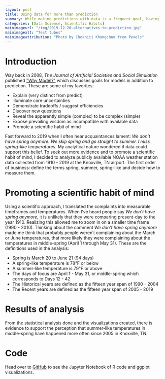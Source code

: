 ```yaml
---
layout: post
title: Using data for more than prediction
summary: While making predictions with data is a frequent goal, having other goals can be useful too
categories: [Data Science, Scientific Habits]
mainimageurl: "/img/2019-12-20-alternatives-to-prediction.jpg"
mainimagealt: "Test tubes"
mainimageattribution: "Photo by Chokniti Khongchum from Pexels"
---
```


<h1 class="h4">Introduction</h1>
Way back in 2008, <i>The Journal of Artificial Societies and Social Simulation</i> published <a href="http://jasss.soc.surrey.ac.uk/11/4/12.html" target="_blank"> "Why Model?"</a>  which discusses goals for models in addition to prediction.  These are some of my favorites: 

<ul>
	<li>Explain (very distinct from predict)</li>
	<li>Illuminate core uncertainties</li>
	<li>Demonstrate tradeoffs / suggest efficiencies</li>
	<li>Discover new questions</li>
	<li>Reveal the apparently simple (complex) to be complex (simple) </li>
	<li>Expose prevailing wisdom as incompatible with available data</li>
	<li>Promote a scientific habit of mind</li>
</ul>  

Fast forward to 2019 when I often hear acquaintances lament: <i>We don’t have spring anymore. We skip spring and go straight to summer. I miss spring-like temperatures.</i>  My analytical nature wondered if data could support this belief.  To seek out more evidence and to promote a scientific habit of mind, I decided to analyze publicly available NOAA weather station data collected from 1910 - 2019 at the Knoxville, TN airport.  The first order of business: define the terms spring, summer, spring-like and decide how to measure them.  

<h1 class="h4">Promoting a scientific habit of mind</h1>
Using a scientific approach, I translated the complaints into measurable timeframes and temperatures.  When I’ve heard people say <i>We don’t have spring anymore</i>, it is unlikely that they were comparing present-day to the year 1910.  Realizing this allowed me to zoom in on a smaller time frame (1990 - 2010).  Thinking about the comment <i>We don’t have spring anymore</i> made me think that probably people weren’t complaining about the March or June temperatures, that more likely they were complaining about the temperatures in middle-spring (April 1 through May 31).  These are the definitions used in the analysis:

<ul>
	<li>Spring is March 20 to June 21 (94 days)</li>
	<li>A spring-like temperature is 78℉ or below</li>
	<li>A summer-like temperature is 79℉ or above</li>
	<li>The days of focus are April 1 - May 31, or middle-spring which corresponds to Days 12 - 42</li>
	<li>The Historical years are defined as the fifteen year span of 1990 - 2004</li>
	<li>The Recent years are defined as the fifteen year span of 2005 - 2019</li>
</ul>

<h1 class="h4">Results of analysis</h1>
From the statistical analysis done and the visualizations created, there is evidence to support the perception that summer-like temperatures in middle-spring have happened more often since 2005 in Knoxville, TN.

<h1 class="h4">Code</h1>
Head over to <a href="https://github.com/h-fuzzy-logic/R---Are-spring-like-temperatures-disappearing" target="_blank">GitHub</a> to see the Jupyter Notebook of R code and ggplot visualizations.    


